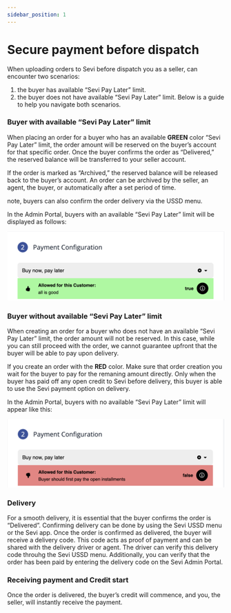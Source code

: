 ```yaml
---
sidebar_position: 1
---
```

# Secure payment before dispatch

When uploading orders to Sevi before dispatch you as a seller, can encounter two scenarios:

1) the buyer has available “Sevi Pay Later” limit.
2) the buyer does not have available “Sevi Pay Later” limit.
   Below is a guide to help you navigate both scenarios.

### **Buyer with available “Sevi Pay Later” limit**

When placing an order for a buyer who has an available **GREEN** color “Sevi Pay Later” limit, the order amount will be reserved on the buyer’s account for that specific order. Once the buyer confirms the order as “Delivered,” the reserved balance will be transferred to your seller account.

If the order is marked as “Archived,” the reserved balance will be released back to the buyer’s account. An order can be archived by the seller, an agent, the buyer, or automatically after a set period of time.

note, buyers can also confirm the order delivery via the USSD menu.

In the Admin Portal, buyers with an available “Sevi Pay Later” limit will be displayed as follows:

![1726514715600](image/paid/1726514715600.png)

### Buyer without available “Sevi Pay Later” limit

When creating an order for a buyer who does not have an available “Sevi Pay Later” limit, the order amount will not be reserved. In this case, while you can still proceed with the order, we cannot guarantee upfront that the buyer will be able to pay upon delivery. 

If you create an order with the **RED** color. Make sure that order creation you wait for the buyer to pay for the remaning amount directly. Only when the buyer has paid off any open credit to Sevi before delivery, this buyer is able to use the Sevi payment option on delivery. 

In the Admin Portal, buyers with no available “Sevi Pay Later” limit will appear like this:

![1726513943631](image/paid/1726513943631.png)

### **Delivery**

For a smooth delivery, it is essential that the buyer confirms the order is “Delivered”. Confirming delivery can be done by using the Sevi USSD menu or the Sevi app. Once the order is confirmed as delivered, the buyer will receive a delivery code. This code acts as proof of payment and can be shared with the delivery driver or agent. The driver can verify this delivery code throuhg the Sevi USSD menu. Additionally, you can verify that the order has been paid by entering the delivery code on the Sevi Admin Portal.

### **Receiving** payment and Credit start

Once the order is delivered, the buyer’s credit will commence, and you, the seller, will instantly receive the payment.
